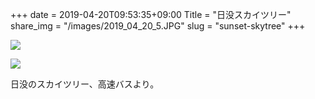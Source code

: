 +++
date  = 2019-04-20T09:53:35+09:00
Title = "日没スカイツリー"
share_img = "/images/2019_04_20_5.JPG"
slug = "sunset-skytree"
+++

![](/images/2019_04_20_4.JPG)

![](/images/2019_04_20_5.JPG)

日没のスカイツリー、高速バスより。